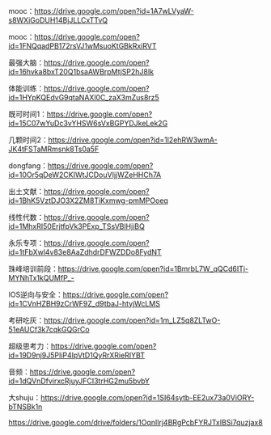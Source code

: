 mooc：https://drive.google.com/open?id=1A7wLVyaW-s8WXiGoDUH14BjJLLCxTTvQ   

mooc：https://drive.google.com/open?id=1FNQqadPB172rsVJ1wMsuoKtGBkRxiRVT  

最强大脑：https://drive.google.com/open?id=16hvka8bxT20Q1bsaAWBrpMtjSP2hJ8Ik  

体能训练：https://drive.google.com/open?id=1HYpKQEdvG9qtaNAXl0C_zaX3mZus8rz5  

既可时间1：https://drive.google.com/open?id=15C07wYuDc3vYHSW6sVxBGPYDJkeLek2G  

几颗时间2：https://drive.google.com/open?id=1l2ehRW3wmA-JK4tFSTaMRmsnk8Ts0a5F  

dongfang：https://drive.google.com/open?id=10Or5qDeW2CKIWtJCDouVIjjWZeHHCh7A  

出土文献：https://drive.google.com/open?id=1BhK5VztDJO3X2ZM8TiKxmwg-pmMPOoeq  

线性代数：https://drive.google.com/open?id=1MhxRI50ErjtfpVk3PExp_TSsVBlHjiBQ  

永乐专项：https://drive.google.com/open?id=1tFbXwl4v83e8AaZdhdrDFWZDDo8FydNT   

珠峰培训前段：https://drive.google.com/open?id=1BmrbL7W_qQCd6ITj-MYNhTx1kQUMfP_-  

IOS逆向与安全：https://drive.google.com/open?id=1CVnHZBH9zCrWF9Z_d9tbaJ-htyjWcLMS  

考研吃灰：https://drive.google.com/open?id=1m_LZ5q8ZLTwO-51eAUCf3k7cqkGQGrCo  

超级思考力：https://drive.google.com/open?id=19D9nj9J5PIiP4IpVtD1QyRrXRieRIYBT  

音频：https://drive.google.com/open?id=1dQVnDfvirxcRjuyJFCI3trHG2mu5bvbY   

大shuju：https://drive.google.com/open?id=1SI64sytb-EE2ux73a0ViORY-bTNSBk1n   

https://drive.google.com/drive/folders/1OqnIlrj4BRgPcbFYRJTxIBSi7quzjax8    

